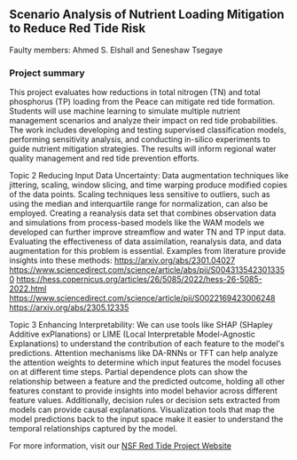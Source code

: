 ## Scenario Analysis of Nutrient Loading Mitigation to Reduce Red Tide Risk

Faulty members: Ahmed S. Elshall and Seneshaw Tsegaye

### Project summary

This project evaluates how reductions in total nitrogen (TN) and total phosphorus (TP) loading from the Peace can mitigate red tide formation. Students will use machine learning to simulate multiple nutrient management scenarios and analyze their impact on red tide probabilities. The work includes developing and testing supervised classification models, performing sensitivity analysis, and conducting in-silico experiments to guide nutrient mitigation strategies. The results will inform regional water quality management and red tide prevention efforts.


Topic 2 Reducing Input Data Uncertainty: Data augmentation techniques like jittering, scaling, window slicing, and time warping produce modified copies of the data points. Scaling techniques less sensitive to outliers, such as using the median and interquartile range for normalization, can also be employed. Creating a reanalysis data set that combines observation data and simulations from process-based models like the WAM models we developed can further improve streamflow and water TN and TP input data. Evaluating the effectiveness of data assimilation, reanalysis data, and data augmentation for this problem is essential. Examples from literature provide insights into these methods:
https://arxiv.org/abs/2301.04027 
https://www.sciencedirect.com/science/article/abs/pii/S0043135423013350
https://hess.copernicus.org/articles/26/5085/2022/hess-26-5085-2022.html
https://www.sciencedirect.com/science/article/pii/S0022169423006248
https://arxiv.org/abs/2305.12335

Topic 3 Enhancing Interpretability: We can use tools like SHAP (SHapley Additive exPlanations) or LIME (Local Interpretable Model-Agnostic Explanations) to understand the contribution of each feature to the model's predictions. Attention mechanisms like DA-RNNs or TFT can help analyze the attention weights to determine which input features the model focuses on at different time steps. Partial dependence plots can show the relationship between a feature and the predicted outcome, holding all other features constant to provide insights into model behavior across different feature values. Additionally, decision rules or decision sets extracted from models can provide causal explanations. Visualization tools that map the model predictions back to the input space make it easier to understand the temporal relationships captured by the model.


  
For more information, visit our [NSF Red Tide Project Website](https://atmos.eoas.fsu.edu/~mye/EarthSystemModeling.php) 
